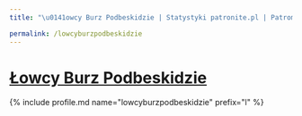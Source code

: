 ```yaml
---
title: "\u0141owcy Burz Podbeskidzie | Statystyki patronite.pl | Patromierz"

permalink: /lowcyburzpodbeskidzie
---
```


# [Łowcy Burz Podbeskidzie](https://patronite.pl/lowcyburzpodbeskidzie)

{% include profile.md name="lowcyburzpodbeskidzie" prefix="l" %}
